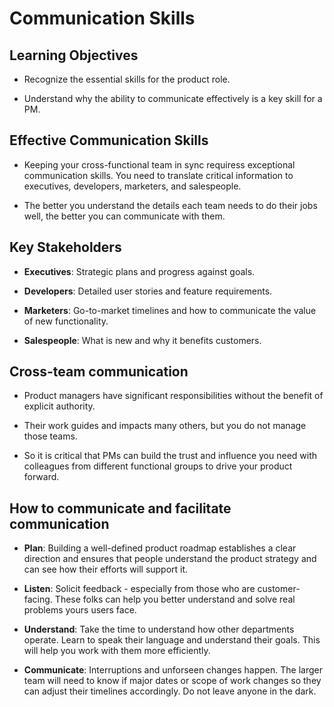 # Communication Skills

## Learning Objectives

  - Recognize the essential skills for the product role.

  - Understand why the ability to communicate effectively is a key skill for a PM.


## Effective Communication Skills

  - Keeping your cross-functional team in sync requiress exceptional communication skills. You need to translate critical information to executives, developers, marketers, and salespeople.

  - The better you understand the details each team needs to do their jobs well, the better you can communicate with them.


## Key Stakeholders

  - **Executives**: Strategic plans and progress against goals.

  - **Developers**: Detailed user stories and feature requirements.

  - **Marketers**: Go-to-market timelines and how to communicate the value of new functionality.

  - **Salespeople**: What is new and why it benefits customers.


## Cross-team communication

  - Product managers have significant responsibilities without the benefit of explicit authority.

  - Their work guides and impacts many others, but you do not manage those teams.

  - So it is critical that PMs can build the trust and influence you need with colleagues from different functional groups to drive your product forward.


## How to communicate and facilitate communication

  - **Plan**: Building a well-defined product roadmap establishes a clear direction and ensures that people understand the product strategy and can see how their efforts will support it.

  - **Listen**: Solicit feedback - especially from those who are customer-facing. These folks can help you better understand and solve real problems yours users face.

  - **Understand**: Take the time to understand how other departments operate. Learn to speak their language and understand their goals. This will help you work with them more efficiently.

  - **Communicate**: Interruptions and unforseen changes happen. The larger team will need to know if major dates or scope of work changes so they can adjust their timelines accordingly. Do not leave anyone in the dark.